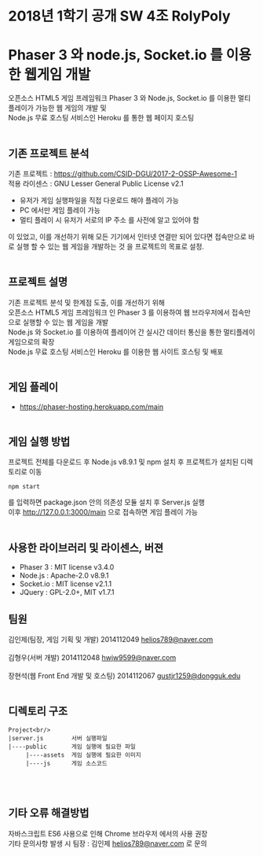 # 2018년 1학기 공개 SW 4조 RolyPoly
# Phaser 3 와 node.js, Socket.io 를 이용한 웹게임 개발
오픈소스 HTML5 게임 프레임워크 Phaser 3 와 Node.js, Socket.io 를 이용한 멀티플레이가 가능한 웹 게임의 개발 및  
Node.js 무료 호스팅 서비스인 Heroku 를 통한 웹 페이지 호스팅
<br/><br/>

## 기존 프로젝트 분석
기존 프로젝트 : https://github.com/CSID-DGU/2017-2-OSSP-Awesome-1  
적용 라이센스 : GNU Lesser General Public License v2.1  

- 유저가 게임 실행파일을 직접 다운로드 해야 플레이 가능
- PC 에서만 게임 플레이 가능
- 멀티 플레이 시 유저가 서로의 IP 주소 를 사전에 알고 있어야 함  

이 있었고, 이를 개선하기 위해 모든 기기에서 인터넷 연결만 되어 있다면 접속만으로
바로 실행 할 수 있는 웹 게임을 개발하는 것 을 프로젝트의 목표로 설정.
<br/><br/>
  
## 프로젝트 설명
기존 프로젝트 분석 및 한계점 도출, 이를 개선하기 위해  
오픈소스 HTML5 게임 프레임워크 인 Phaser 3 를 이용하여 웹 브라우저에서 접속만으로 실행할 수 있는 웹 게임을 개발  
Node.js 와 Socket.io 를 이용하여 플레이어 간 실시간 데이터 통신을 통한 멀티플레이 게임으로의 확장  
Node.js 무료 호스팅 서비스인 Heroku 를 이용한 웹 사이트 호스팅 및 배포
<br/><br/>
## 게임 플레이
- https://phaser-hosting.herokuapp.com/main
<br/><br/>
## 게임 실행 방법
프로젝트 전체를 다운로드 후 Node.js v8.9.1 및 npm 설치 후 프로젝트가 설치된 디렉토리로 이동  
```
npm start
```
를 입력하면 package.json 안의 의존성 모듈 설치 후 Server.js 실행  
이후 http://127.0.0.1:3000/main 으로 접속하면 게임 플레이 가능
<br/><br/>
## 사용한 라이브러리 및 라이센스, 버젼
- Phaser 3  : MIT license    v3.4.0  
- Node.js   : Apache-2.0     v8.9.1  
- Socket.io : MIT license    v2.1.1  
- JQuery    : GPL-2.0+, MIT  v1.7.1 <br/>
## 팀원
김인제(팀장, 게임 기획 및 개발) 2014112049 helios789@naver.com
<br/><br/>
김형우(서버 개발) 2014112048 hwjw9599@naver.com
<br/><br/>
장현석(웹 Front End 개발 및 호스팅) 2014112067 gustjr1259@dongguk.edu
<br/><br/>
## 디렉토리 구조
```
Project<br/>
|server.js        서버 실행파일
|----public       게임 실행에 필요한 파일  
     |----assets  게임 실행에 필요한 이미지
     |----js      게임 소스코드
 ```
<br/><br/>
## 기타 오류 해결방법
자바스크립트 ES6 사용으로 인해 Chrome 브라우저 에서의 사용 권장<br/>
기타 문의사항 발생 시 팀장 : 김인제 helios789@naver.com 로 문의
